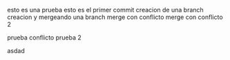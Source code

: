 esto es una prueba
esto es el primer commit
creacion de una branch
creacion y mergeando una branch
merge con conflicto
merge con conflicto 2

prueba conflicto
prueba 2

asdad
